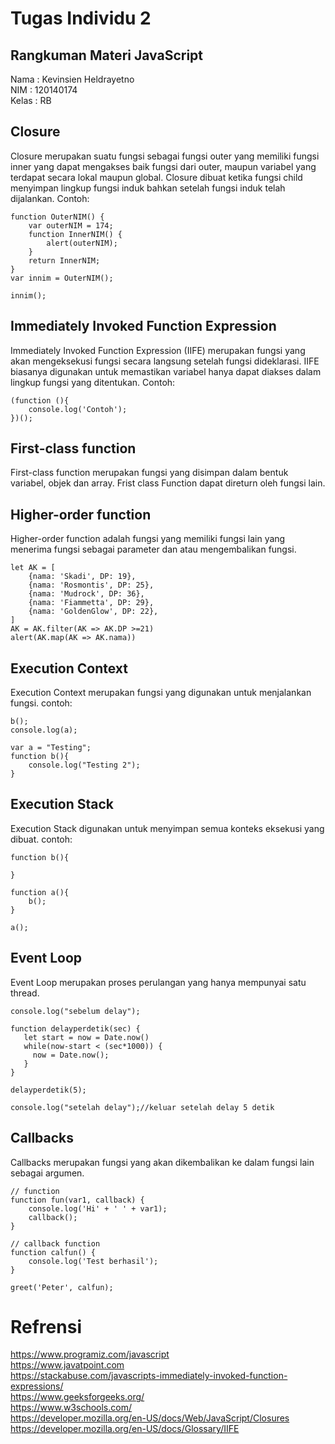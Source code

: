 # Tugas Individu 2
## Rangkuman Materi JavaScript

Nama  : Kevinsien Heldrayetno\
NIM   : 120140174\
Kelas : RB

## Closure
Closure merupakan suatu fungsi sebagai fungsi outer yang memiliki fungsi inner yang dapat mengakses baik fungsi dari outer, maupun variabel yang terdapat secara lokal maupun global. Closure dibuat ketika fungsi child menyimpan lingkup fungsi induk bahkan setelah fungsi induk telah dijalankan.
Contoh:
```
function OuterNIM() {
    var outerNIM = 174;
    function InnerNIM() {
        alert(outerNIM);
    }
    return InnerNIM;
}
var innim = OuterNIM();

innim(); 
```

## Immediately Invoked Function Expression
Immediately Invoked Function Expression (IIFE) merupakan fungsi yang akan mengeksekusi fungsi secara langsung setelah fungsi dideklarasi. IIFE biasanya digunakan untuk memastikan variabel hanya dapat diakses dalam lingkup fungsi yang ditentukan.
Contoh:
```
(function (){
    console.log('Contoh');
})();
```

## First-class function
First-class function merupakan fungsi yang disimpan dalam bentuk variabel, objek dan array. Frist class Function dapat direturn oleh fungsi lain.

## Higher-order function
Higher-order function adalah fungsi yang memiliki fungsi lain yang menerima fungsi sebagai parameter dan atau mengembalikan fungsi.
```
let AK = [
    {nama: 'Skadi', DP: 19},
    {nama: 'Rosmontis', DP: 25},
    {nama: 'Mudrock', DP: 36},
    {nama: 'Fiammetta', DP: 29},
    {nama: 'GoldenGlow', DP: 22},
]
AK = AK.filter(AK => AK.DP >=21)
alert(AK.map(AK => AK.nama))
```

## Execution Context
Execution Context merupakan fungsi yang digunakan untuk menjalankan fungsi.
contoh:
```
b();
console.log(a);

var a = "Testing";
function b(){
    console.log("Testing 2");
}
```


## Execution Stack
Execution Stack digunakan untuk menyimpan semua konteks eksekusi yang dibuat.
contoh:
```
function b(){

}

function a(){
    b();
}

a();
```

## Event Loop
Event Loop merupakan proses perulangan yang hanya mempunyai satu thread.
```
console.log("sebelum delay");
  
function delayperdetik(sec) {
   let start = now = Date.now()
   while(now-start < (sec*1000)) {
     now = Date.now();
   }
}
  
delayperdetik(5);
  
console.log("setelah delay");//keluar setelah delay 5 detik
```
## Callbacks
Callbacks merupakan fungsi yang akan dikembalikan ke dalam fungsi lain sebagai argumen.
```
// function
function fun(var1, callback) {
    console.log('Hi' + ' ' + var1);
    callback();
}

// callback function
function calfun() {
    console.log('Test berhasil');
}

greet('Peter', calfun);
```


# Refrensi
https://www.programiz.com/javascript \
https://www.javatpoint.com \
https://stackabuse.com/javascripts-immediately-invoked-function-expressions/ \
https://www.geeksforgeeks.org/ \
https://www.w3schools.com/ \
https://developer.mozilla.org/en-US/docs/Web/JavaScript/Closures \
https://developer.mozilla.org/en-US/docs/Glossary/IIFE

